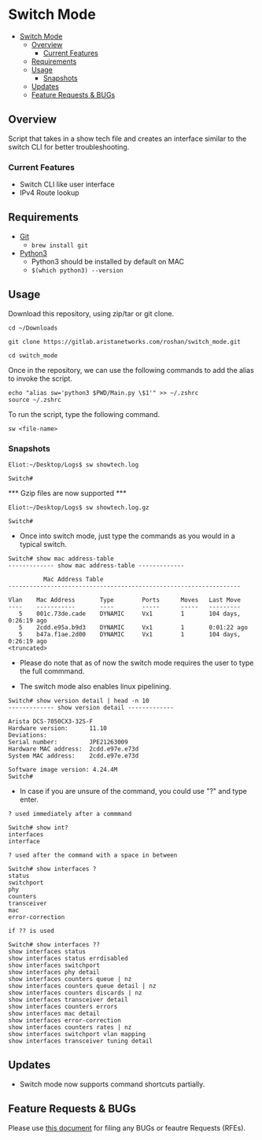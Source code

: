 # Switch Mode

- [Switch Mode](#switch-mode)
  - [Overview](#overview)
    - [Current Features](#current-features)
  - [Requirements](#requirements)
  - [Usage](#usage)
    - [Snapshots](#snapshots)
  - [Updates](#updates)
  - [Feature Requests \& BUGs](#feature-requests--bugs)

## Overview

Script that takes in a show tech file and creates an interface similar to the switch CLI for better troubleshooting.

### Current Features

- Switch CLI like user interface
- IPv4 Route lookup

## Requirements

- [Git](https://git-scm.com/download/mac)
  - `brew install git`
- [Python3](https://www.python.org/downloads/macos/)
  - Python3 should be installed by default on MAC
  - `$(which python3) --version`

## Usage

Download this repository, using zip/tar or git clone.

```shell
cd ~/Downloads

git clone https://gitlab.aristanetworks.com/roshan/switch_mode.git

cd switch_mode
```

Once in the repository, we can use the following commands to add the alias to invoke the script.

```shell
echo "alias sw='python3 $PWD/Main.py \$1'" >> ~/.zshrc
source ~/.zshrc
```

To run the script, type the following command.

`sw <file-name>`

### Snapshots

```shell
Eliot:~/Desktop/Logs$ sw showtech.log

Switch#
```

*** Gzip files are now supported ***

```shell
Eliot:~/Desktop/Logs$ sw showtech.log.gz

Switch#
```

- Once into switch mode, just type the commands as you would in a typical switch.

```shell
Switch# show mac address-table
------------- show mac address-table -------------

          Mac Address Table
------------------------------------------------------------------

Vlan    Mac Address       Type        Ports      Moves   Last Move
----    -----------       ----        -----      -----   ---------
   5    001c.73de.cade    DYNAMIC     Vx1        1       104 days, 0:26:19 ago
   5    2cdd.e95a.b9d3    DYNAMIC     Vx1        1       0:01:22 ago
   5    b47a.f1ae.2d00    DYNAMIC     Vx1        1       104 days, 0:26:19 ago
<truncated>
```

- Please do note that as of now the switch mode requires the user to type the full commmand.

- The switch mode also enables linux pipelining.

```shell
Switch# show version detail | head -n 10
------------- show version detail -------------

Arista DCS-7050CX3-32S-F
Hardware version:      11.10
Deviations:
Serial number:         JPE21263009
Hardware MAC address:  2cdd.e97e.e73d
System MAC address:    2cdd.e97e.e73d

Software image version: 4.24.4M
Switch#
```

- In case if you are unsure of the command, you could use "?" and type enter.

```shell
? used immediately after a commmand

Switch# show int?
interfaces
interface
```

```shell
? used after the command with a space in between

Switch# show interfaces ?
status
switchport
phy
counters
transceiver
mac
error-correction
```

```shell
if ?? is used

Switch# show interfaces ??
show interfaces status
show interfaces status errdisabled
show interfaces switchport
show interfaces phy detail
show interfaces counters queue | nz
show interfaces counters queue detail | nz
show interfaces counters discards | nz
show interfaces transceiver detail
show interfaces counters errors
show interfaces mac detail
show interfaces error-correction
show interfaces counters rates | nz
show interfaces switchport vlan mapping
show interfaces transceiver tuning detail
```

## Updates

- Switch mode now supports command shortcuts partially.

## Feature Requests & BUGs

Please use [this document](https://docs.google.com/document/d/1Q3eoH3ynrmpqYQKKeLTei0jDfon1XjQioH8IpdOBtZU/edit?usp=sharing) for filing any BUGs or feautre Requests (RFEs).
